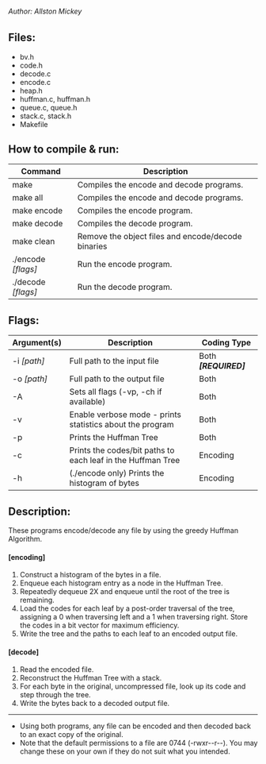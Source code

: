 ###### Author: Allston Mickey

## Files:
* bv.h
* code.h
* decode.c
* encode.c
* heap.h
* huffman.c, huffman.h
* queue.c, queue.h
* stack.c, stack.h
* Makefile

## How to compile & run:
Command | Description
--- | ---
make | Compiles the encode and decode programs. 
make all | Compiles the encode and decode programs. 
make encode | Compiles the encode program.
make decode | Compiles the decode program.
make clean | Remove the object files and encode/decode binaries
./encode _[flags]_ | Run the encode program.
./decode _[flags]_ | Run the decode program.

## Flags:
Argument(s) | Description | Coding Type
--- | --- | ---
-i _[path]_ | Full path to the input file | Both **_[REQUIRED]_**
-o _[path]_ | Full path to the output file | Both
-A | Sets all flags (-vp, -ch if available) | Both
-v | Enable verbose mode - prints statistics about the program | Both
-p | Prints the Huffman Tree | Both
-c | Prints the codes/bit paths to each leaf in the Huffman Tree | Encoding
-h | (./encode only) Prints the histogram of bytes | Encoding

## Description:
These programs encode/decode any file by using the greedy Huffman Algorithm.
#### [encoding]
1. Construct a histogram of the bytes in a file.
2. Enqueue each histogram entry as a node in the Huffman Tree.
3. Repeatedly dequeue 2X and enqueue until the root of the tree is remaining.
4. Load the codes for each leaf by a post-order traversal of the tree, assigning a 0 when traversing left and a 1 when traversing right.  Store the codes in a bit vector for maximum efficiency.
5. Write the tree and the paths to each leaf to an encoded output file.

#### [decode]
1. Read the encoded file.
2. Reconstruct the Huffman Tree with a stack.
3. For each byte in the original, uncompressed file, look up its code and step through the tree.
4. Write the bytes back to a decoded output file.
---
* Using both programs, any file can be encoded and then decoded back to an exact copy of the original.
* Note that the default permissions to a file are 0744 (-rwxr--r--).
  You may change these on your own if they do not suit what you intended.
